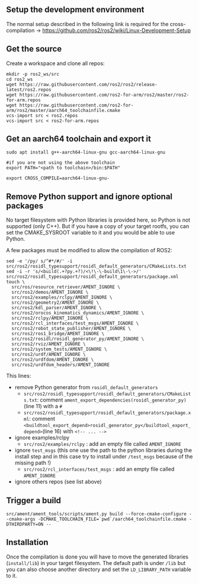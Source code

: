 ## Setup the development environment
The normal setup described in the following link is required for the cross-compilation -> https://github.com/ros2/ros2/wiki/Linux-Development-Setup

## Get the source
Create a workspace and clone all repos:

```
mkdir -p ros2_ws/src
cd ros2_ws
wget https://raw.githubusercontent.com/ros2/ros2/release-latest/ros2.repos
wget https://raw.githubusercontent.com/ros2-for-arm/ros2/master/ros2-for-arm.repos
wget https://raw.githubusercontent.com/ros2-for-arm/ros2/master/aarch64_toolchainfile.cmake
vcs-import src < ros2.repos 
vcs-import src < ros2-for-arm.repos
```

## Get an aarch64 toolchain and export it

```
sudo apt install g++-aarch64-linux-gnu gcc-aarch64-linux-gnu

#if you are not using the above toolchain 
export PATH="<path to toolchain>/bin:$PATH"

export CROSS_COMPILE=aarch64-linux-gnu-
```

## Remove Python support and ignore optional packages
No target filesystem with Python libraries is provided here, so Python is not supported (only C++). But if you have a copy of your target rootfs, you can set the CMAKE_SYSROOT variable to it and you would be able to use Python.

A few packages must be modified to allow the compilation of ROS2:

```
sed -e '/py/ s/^#*/#/' -i src/ros2/rosidl_typesupport/rosidl_default_generators/CMakeLists.txt
sed -i -r 's/<build(.+?py.+?)/<\!\-\-build\1\-\->/' src/ros2/rosidl_typesupport/rosidl_default_generators/package.xml
touch \
  src/ros/resource_retriever/AMENT_IGNORE \
  src/ros2/demos/AMENT_IGNORE \
  src/ros2/examples/rclpy/AMENT_IGNORE \
  src/ros2/geometry2/AMENT_IGNORE \
  src/ros2/kdl_parser/AMENT_IGNORE \
  src/ros2/orocos_kinematics_dynamics/AMENT_IGNORE \
  src/ros2/rclpy/AMENT_IGNORE \
  src/ros2/rcl_interfaces/test_msgs/AMENT_IGNORE \
  src/ros2/robot_state_publisher/AMENT_IGNORE \
  src/ros2/ros1_bridge/AMENT_IGNORE \
  src/ros2/rosidl/rosidl_generator_py/AMENT_IGNORE \
  src/ros2/rviz/AMENT_IGNORE \
  src/ros2/system_tests/AMENT_IGNORE \
  src/ros2/urdf/AMENT_IGNORE \
  src/ros2/urdfdom/AMENT_IGNORE \
  src/ros2/urdfdom_headers/AMENT_IGNORE
```
This lines:
- remove Python generator from `rosidl_default_generators`
	- `src/ros2/rosidl_typesupport/rosidl_default_generators/CMakeLists.txt`: comment `ament_export_dependencies(rosidl_generator_py)` (line 11) with a `#`
	- `src/ros2/rosidl_typesupport/rosidl_default_generators/package.xml`: comment `<buildtool_export_depend>rosidl_generator_py</buildtool_export_depend>`(line 16) with `<!-- ... -->`
- ignore examples/rclpy
	- `src/ros2/examples/rclpy` : add an empty file called `AMENT_IGNORE`
- ignore `test_msgs` (this one use the path to the python libraries during the install step and in this case try to install under `/test_msgs` because of the missing path !)
	- `src/ros2/rcl_interfaces/test_msgs` : add an empty file called `AMENT_IGNORE`
- ignore others repos (see list above)

## Trigger a build
```
src/ament/ament_tools/scripts/ament.py build --force-cmake-configure --cmake-args -DCMAKE_TOOLCHAIN_FILE=`pwd`/aarch64_toolchainfile.cmake -DTHIRDPARTY=ON --
```

## Installation
Once the compilation is done you will have to move the generated libraries (`install/lib`) in your target filesystem.
The default path is under `/lib` but you can also choose another directory and set the `LD_LIBRARY_PATH` variable to it.